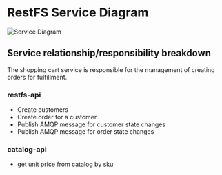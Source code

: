 # RestFS Service Diagram

![Service Diagram](ServiceDiagram.png)

## Service relationship/responsibility breakdown

The shopping cart service is responsible for the management of creating orders for fulfillment.

### restfs-api
* Create customers
* Create order for a customer
* Publish AMQP message for customer state changes
* Publish AMQP message for order state changes

### catalog-api

* get unit price from catalog by sku
